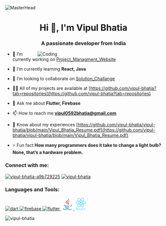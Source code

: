 ![MasterHead](https://repository-images.githubusercontent.com/588181932/e36ec678-7984-4cdd-8e4c-a3932772ff8e)
<h1 align="center">Hi 👋, I'm Vipul Bhatia</h1>
<h3 align="center">A passionate developer from India</h3>
<img align="right" alt="Coding" width="400" src="https://i.pinimg.com/originals/e8/f4/53/e8f453469a3ec97ecd354df465d73913.gif">


- 🔭 I’m currently working on [Project_Managment_Website](https://github.com/vipul-bhatia/Project_Managment_Website)

- 🌱 I’m currently learning **React, Java**

- 👯 I’m looking to collaborate on [Solution_Challange](https://github.com/vipul-bhatia/solution_challange/settings)

- 👨‍💻 All of my projects are available at [https://github.com/vipul-bhatia?tab=repositories](https://github.com/vipul-bhatia?tab=repositories)

- 💬 Ask me about **Flutter, Firebase**

- 📫 How to reach me **vipul0592bhatia@gmail.com**

- 📄 Know about my experiences [https://github.com/vipul-bhatia/vipul-bhatia/blob/main/Vipul_Bhatia_Resume.pdf](https://github.com/vipul-bhatia/vipul-bhatia/blob/main/Vipul_Bhatia_Resume.pdf)

- ⚡ Fun fact **How many programmers does it take to change a light bulb? None, that’s a hardware problem.**

<h3 align="left">Connect with me:</h3>
<p align="left">
<a href="https://linkedin.com/in/vipul-bhatia-a9b729225" target="blank"><img align="center" src="https://raw.githubusercontent.com/rahuldkjain/github-profile-readme-generator/master/src/images/icons/Social/linked-in-alt.svg" alt="vipul-bhatia-a9b729225" height="30" width="40" /></a>
<a href="https://stackoverflow.com/users/vipul-bhatia" target="blank"><img align="center" src="https://raw.githubusercontent.com/rahuldkjain/github-profile-readme-generator/master/src/images/icons/Social/stack-overflow.svg" alt="vipul-bhatia" height="30" width="40" /></a>
</p>

<h3 align="left">Languages and Tools:</h3>
<p align="left"> <a href="https://dart.dev" target="_blank" rel="noreferrer"> <img src="https://www.vectorlogo.zone/logos/dartlang/dartlang-icon.svg" alt="dart" width="40" height="40"/> </a> <a href="https://firebase.google.com/" target="_blank" rel="noreferrer"> <img src="https://www.vectorlogo.zone/logos/firebase/firebase-icon.svg" alt="firebase" width="40" height="40"/> </a> <a href="https://flutter.dev" target="_blank" rel="noreferrer"> <img src="https://www.vectorlogo.zone/logos/flutterio/flutterio-icon.svg" alt="flutter" width="40" height="40"/> </a> <a href="https://www.java.com" target="_blank" rel="noreferrer"> <img src="https://raw.githubusercontent.com/devicons/devicon/master/icons/java/java-original.svg" alt="java" width="40" height="40"/> </a> <a href="https://reactjs.org/" target="_blank" rel="noreferrer"> <img src="https://raw.githubusercontent.com/devicons/devicon/master/icons/react/react-original-wordmark.svg" alt="react" width="40" height="40"/> </a> </p>

<p><img align="left" src="https://github-readme-stats.vercel.app/api/top-langs?username=vipul-bhatia&show_icons=true&locale=en&layout=compact" alt="vipul-bhatia" /></p>

